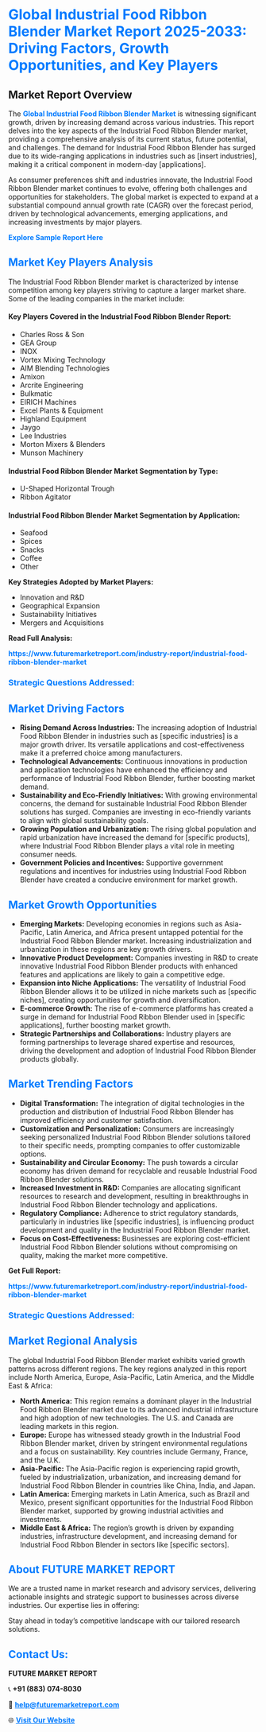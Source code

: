 <h1 style="color: #007BFF;">Global Industrial Food Ribbon Blender Market Report 2025-2033: Driving Factors, Growth Opportunities, and Key Players</h1>

<section id="overview">
<h2>Market Report Overview</h2>
<p>The <a href="https://www.futuremarketreport.com/industry-report/industrial-food-ribbon-blender-market" style="color: #007BFF; text-decoration: none;"><strong>Global Industrial Food Ribbon Blender Market</strong></a> is witnessing significant growth, driven by increasing demand across various industries. This report delves into the key aspects of the Industrial Food Ribbon Blender market, providing a comprehensive analysis of its current status, future potential, and challenges. The demand for Industrial Food Ribbon Blender has surged due to its wide-ranging applications in industries such as [insert industries], making it a critical component in modern-day [applications].</p>
<p>As consumer preferences shift and industries innovate, the Industrial Food Ribbon Blender market continues to evolve, offering both challenges and opportunities for stakeholders. The global market is expected to expand at a substantial compound annual growth rate (CAGR) over the forecast period, driven by technological advancements, emerging applications, and increasing investments by major players.</p>
</section>

<section id="overview">
<p><a href="https://www.futuremarketreport.com/request-sample/reportId=85134" style="color: #007BFF; text-decoration: none;"><strong>Explore Sample Report Here</strong></a></p>
</section>

<section id="key-players">
<h2 style="color: #007BFF;">Market Key Players Analysis</h2>
<p>The Industrial Food Ribbon Blender market is characterized by intense competition among key players striving to capture a larger market share. Some of the leading companies in the market include:</p>
<h4>Key Players Covered in the Industrial Food Ribbon Blender Report:</h4>
<ul><li>Charles Ross &amp; Son</li><li>GEA Group</li><li>INOX</li><li>Vortex Mixing Technology</li><li>AIM Blending Technologies</li><li>Amixon</li><li>Arcrite Engineering</li><li>Bulkmatic</li><li>EIRICH Machines</li><li>Excel Plants &amp; Equipment</li><li>Highland Equipment</li><li>Jaygo</li><li>Lee Industries</li><li>Morton Mixers &amp; Blenders</li><li>Munson Machinery</li></ul>
<h4>Industrial Food Ribbon Blender Market Segmentation by Type:</h4>
<ul><li>U-Shaped Horizontal Trough</li><li>Ribbon Agitator</li></ul>

<h4>Industrial Food Ribbon Blender Market Segmentation by Application:</h4>
<ul><li>Seafood</li><li>Spices</li><li>Snacks</li><li>Coffee</li><li>Other</li></ul>
<p><strong>Key Strategies Adopted by Market Players:</strong></p>
<ul>
<li>Innovation and R&D</li>
<li>Geographical Expansion</li>
<li>Sustainability Initiatives</li>
<li>Mergers and Acquisitions</li>
</ul>
</section>

<section>
<p><strong>Read Full Analysis: </strong></p><a href="https://www.futuremarketreport.com/industry-report/industrial-food-ribbon-blender-market" style="color: #007BFF; text-decoration: none;"><strong>https://www.futuremarketreport.com/industry-report/industrial-food-ribbon-blender-market</strong></a>
<h3 style="color: #007BFF;">Strategic Questions Addressed:</h3>
</section>

<section id="driving-factors">
<h2 style="color: #007BFF;">Market Driving Factors</h2>
<ul>
<li><strong>Rising Demand Across Industries:</strong> The increasing adoption of Industrial Food Ribbon Blender in industries such as [specific industries] is a major growth driver. Its versatile applications and cost-effectiveness make it a preferred choice among manufacturers.</li>
<li><strong>Technological Advancements:</strong> Continuous innovations in production and application technologies have enhanced the efficiency and performance of Industrial Food Ribbon Blender, further boosting market demand.</li>
<li><strong>Sustainability and Eco-Friendly Initiatives:</strong> With growing environmental concerns, the demand for sustainable Industrial Food Ribbon Blender solutions has surged. Companies are investing in eco-friendly variants to align with global sustainability goals.</li>
<li><strong>Growing Population and Urbanization:</strong> The rising global population and rapid urbanization have increased the demand for [specific products], where Industrial Food Ribbon Blender plays a vital role in meeting consumer needs.</li>
<li><strong>Government Policies and Incentives:</strong> Supportive government regulations and incentives for industries using Industrial Food Ribbon Blender have created a conducive environment for market growth.</li>
</ul>
</section>

<section id="growth-opportunities">
<h2 style="color: #007BFF;">Market Growth Opportunities</h2>
<ul>
<li><strong>Emerging Markets:</strong> Developing economies in regions such as Asia-Pacific, Latin America, and Africa present untapped potential for the Industrial Food Ribbon Blender market. Increasing industrialization and urbanization in these regions are key growth drivers.</li>
<li><strong>Innovative Product Development:</strong> Companies investing in R&D to create innovative Industrial Food Ribbon Blender products with enhanced features and applications are likely to gain a competitive edge.</li>
<li><strong>Expansion into Niche Applications:</strong> The versatility of Industrial Food Ribbon Blender allows it to be utilized in niche markets such as [specific niches], creating opportunities for growth and diversification.</li>
<li><strong>E-commerce Growth:</strong> The rise of e-commerce platforms has created a surge in demand for Industrial Food Ribbon Blender used in [specific applications], further boosting market growth.</li>
<li><strong>Strategic Partnerships and Collaborations:</strong> Industry players are forming partnerships to leverage shared expertise and resources, driving the development and adoption of Industrial Food Ribbon Blender products globally.</li>
</ul>
</section>

<section id="trending-factors">
<h2 style="color: #007BFF;">Market Trending Factors</h2>
<ul>
<li><strong>Digital Transformation:</strong> The integration of digital technologies in the production and distribution of Industrial Food Ribbon Blender has improved efficiency and customer satisfaction.</li>
<li><strong>Customization and Personalization:</strong> Consumers are increasingly seeking personalized Industrial Food Ribbon Blender solutions tailored to their specific needs, prompting companies to offer customizable options.</li>
<li><strong>Sustainability and Circular Economy:</strong> The push towards a circular economy has driven demand for recyclable and reusable Industrial Food Ribbon Blender solutions.</li>
<li><strong>Increased Investment in R&D:</strong> Companies are allocating significant resources to research and development, resulting in breakthroughs in Industrial Food Ribbon Blender technology and applications.</li>
<li><strong>Regulatory Compliance:</strong> Adherence to strict regulatory standards, particularly in industries like [specific industries], is influencing product development and quality in the Industrial Food Ribbon Blender market.</li>
<li><strong>Focus on Cost-Effectiveness:</strong> Businesses are exploring cost-efficient Industrial Food Ribbon Blender solutions without compromising on quality, making the market more competitive.</li>
</ul>
</section>

<section>
<p><strong>Get Full Report: </strong></p><a href="https://www.futuremarketreport.com/industry-report/industrial-food-ribbon-blender-market" style="color: #007BFF; text-decoration: none;"><strong>https://www.futuremarketreport.com/industry-report/industrial-food-ribbon-blender-market</strong></a>
<h3 style="color: #007BFF;">Strategic Questions Addressed:</h3>
</section>


<section id="regional-analysis">
<h2 style="color: #007BFF;">Market Regional Analysis</h2>
<p>The global Industrial Food Ribbon Blender market exhibits varied growth patterns across different regions. The key regions analyzed in this report include North America, Europe, Asia-Pacific, Latin America, and the Middle East & Africa:</p>
<ul>
<li><strong>North America:</strong> This region remains a dominant player in the Industrial Food Ribbon Blender market due to its advanced industrial infrastructure and high adoption of new technologies. The U.S. and Canada are leading markets in this region.</li>
<li><strong>Europe:</strong> Europe has witnessed steady growth in the Industrial Food Ribbon Blender market, driven by stringent environmental regulations and a focus on sustainability. Key countries include Germany, France, and the U.K.</li>
<li><strong>Asia-Pacific:</strong> The Asia-Pacific region is experiencing rapid growth, fueled by industrialization, urbanization, and increasing demand for Industrial Food Ribbon Blender in countries like China, India, and Japan.</li>
<li><strong>Latin America:</strong> Emerging markets in Latin America, such as Brazil and Mexico, present significant opportunities for the Industrial Food Ribbon Blender market, supported by growing industrial activities and investments.</li>
<li><strong>Middle East & Africa:</strong> The region’s growth is driven by expanding industries, infrastructure development, and increasing demand for Industrial Food Ribbon Blender in sectors like [specific sectors].</li>
</ul>
</section>

<footer>
<h2 style="color: #007BFF;">About FUTURE MARKET REPORT</h2>
<p>We are a trusted name in market research and advisory services, delivering actionable insights and strategic support to businesses across diverse industries. Our expertise lies in offering:</p>

<p>Stay ahead in today’s competitive landscape with our tailored research solutions.</p>

<h2 style="color: #007BFF;">Contact Us:</h2>
<p><strong>FUTURE MARKET REPORT</strong></p>
<p>📞 <strong>+91 (883) 074-8030</strong></p>
<p>📧 <strong><a href="mailto:help@futuremarketreport.com" style="color: #007BFF;">help@futuremarketreport.com</a></strong></p>
<p>🌐 <strong><a href="https://www.futuremarketreport.com/" style="color: #007BFF;">Visit Our Website</a></strong></p>
</footer>